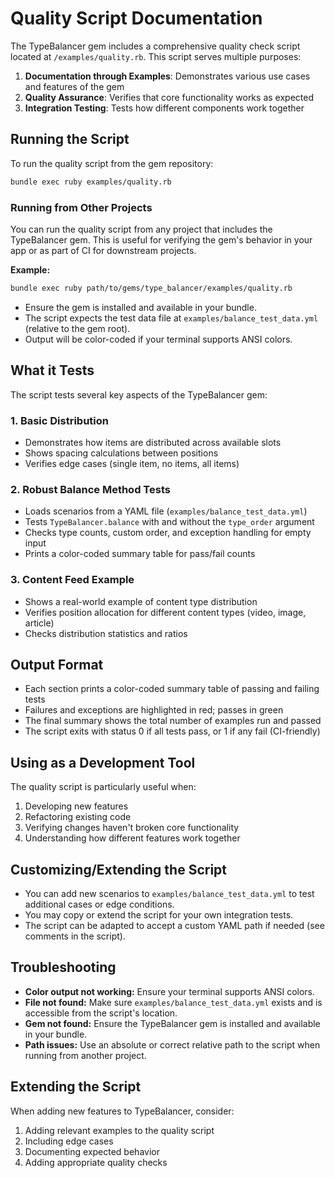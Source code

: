 # Quality Script Documentation

The TypeBalancer gem includes a comprehensive quality check script located at `/examples/quality.rb`. This script serves multiple purposes:

1. **Documentation through Examples**: Demonstrates various use cases and features of the gem
2. **Quality Assurance**: Verifies that core functionality works as expected
3. **Integration Testing**: Tests how different components work together

## Running the Script

To run the quality script from the gem repository:

```bash
bundle exec ruby examples/quality.rb
```

### Running from Other Projects

You can run the quality script from any project that includes the TypeBalancer gem. This is useful for verifying the gem's behavior in your app or as part of CI for downstream projects.

**Example:**

```bash
bundle exec ruby path/to/gems/type_balancer/examples/quality.rb
```

- Ensure the gem is installed and available in your bundle.
- The script expects the test data file at `examples/balance_test_data.yml` (relative to the gem root).
- Output will be color-coded if your terminal supports ANSI colors.

## What it Tests

The script tests several key aspects of the TypeBalancer gem:

### 1. Basic Distribution
- Demonstrates how items are distributed across available slots
- Shows spacing calculations between positions
- Verifies edge cases (single item, no items, all items)

### 2. Robust Balance Method Tests
- Loads scenarios from a YAML file (`examples/balance_test_data.yml`)
- Tests `TypeBalancer.balance` with and without the `type_order` argument
- Checks type counts, custom order, and exception handling for empty input
- Prints a color-coded summary table for pass/fail counts

### 3. Content Feed Example
- Shows a real-world example of content type distribution
- Verifies position allocation for different content types (video, image, article)
- Checks distribution statistics and ratios

## Output Format

- Each section prints a color-coded summary table of passing and failing tests
- Failures and exceptions are highlighted in red; passes in green
- The final summary shows the total number of examples run and passed
- The script exits with status 0 if all tests pass, or 1 if any fail (CI-friendly)

## Using as a Development Tool

The quality script is particularly useful when:
1. Developing new features
2. Refactoring existing code
3. Verifying changes haven't broken core functionality
4. Understanding how different features work together

## Customizing/Extending the Script

- You can add new scenarios to `examples/balance_test_data.yml` to test additional cases or edge conditions.
- You may copy or extend the script for your own integration tests.
- The script can be adapted to accept a custom YAML path if needed (see comments in the script).

## Troubleshooting

- **Color output not working:** Ensure your terminal supports ANSI colors.
- **File not found:** Make sure `examples/balance_test_data.yml` exists and is accessible from the script's location.
- **Gem not found:** Ensure the TypeBalancer gem is installed and available in your bundle.
- **Path issues:** Use an absolute or correct relative path to the script when running from another project.

## Extending the Script

When adding new features to TypeBalancer, consider:
1. Adding relevant examples to the quality script
2. Including edge cases
3. Documenting expected behavior
4. Adding appropriate quality checks 